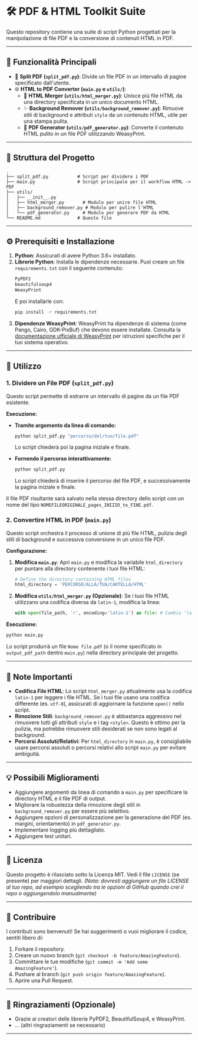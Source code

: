 # 🛠️ PDF & HTML Toolkit Suite

Questo repository contiene una suite di script Python progettati per la manipolazione di file PDF e la conversione di contenuti HTML in PDF.

---

## 🌟 Funzionalità Principali

*   📄 **Split PDF (`split_pdf.py`)**: Divide un file PDF in un intervallo di pagine specificato dall'utente.
*   🌐 **HTML to PDF Converter (`main.py` e `utils/`)**:
    *   🔗 **HTML Merger (`utils/html_merger.py`)**: Unisce più file HTML da una directory specificata in un unico documento HTML.
    *   ✨ **Background Remover (`utils/background_remover.py`)**: Rimuove stili di background e attributi `style` da un contenuto HTML, utile per una stampa pulita.
    *   📝 **PDF Generator (`utils/pdf_generator.py`)**: Converte il contenuto HTML pulito in un file PDF utilizzando WeasyPrint.

---

## 📂 Struttura del Progetto
```
.
├── split_pdf.py           # Script per dividere i PDF
├── main.py                # Script principale per il workflow HTML -> PDF
├── utils/
│   ├── __init__.py
│   ├── html_merger.py       # Modulo per unire file HTML
│   ├── background_remover.py # Modulo per pulire l'HTML
│   └── pdf_generator.py     # Modulo per generare PDF da HTML
└── README.md              # Questo file
```

---

## ⚙️ Prerequisiti e Installazione

1.  **Python**: Assicurati di avere Python 3.6+ installato.
2.  **Librerie Python**: Installa le dipendenze necessarie. Puoi creare un file `requirements.txt` con il seguente contenuto:
    ```txt
    PyPDF2
    beautifulsoup4
    WeasyPrint
    ```
    E poi installarle con:
    ```bash
    pip install -r requirements.txt
    ```
3.  **Dipendenze WeasyPrint**: WeasyPrint ha dipendenze di sistema (come Pango, Cairo, GDK-PixBuf) che devono essere installate. Consulta la [documentazione ufficiale di WeasyPrint](https://doc.courtbouillon.org/weasyprint/stable/first_steps.html#installation) per istruzioni specifiche per il tuo sistema operativo.

---

## 🚀 Utilizzo

### 1. Dividere un File PDF (`split_pdf.py`)

Questo script permette di estrarre un intervallo di pagine da un file PDF esistente.

**Esecuzione:**

*   **Tramite argomento da linea di comando:**
    ```bash
    python split_pdf.py "percorso/del/tuo/file.pdf"
    ```
    Lo script chiederà poi la pagina iniziale e finale.

*   **Fornendo il percorso interattivamente:**
    ```bash
    python split_pdf.py
    ```
    Lo script chiederà di inserire il percorso del file PDF, e successivamente la pagina iniziale e finale.

Il file PDF risultante sarà salvato nella stessa directory dello script con un nome del tipo `NOMEFILEORIGINALE_pages_INIZIO_to_FINE.pdf`.

### 2. Convertire HTML in PDF (`main.py`)

Questo script orchestra il processo di unione di più file HTML, pulizia degli stili di background e successiva conversione in un unico file PDF.

**Configurazione:**

1.  **Modifica `main.py`**:
    Apri `main.py` e modifica la variabile `html_directory` per puntare alla directory contenente i tuoi file HTML:
    ```python
    # Define the directory containing HTML files
    html_directory = 'PERCORSO/ALLA/TUA/CARTELLA/HTML'
    ```
2.  **Modifica `utils/html_merger.py` (Opzionale)**:
    Se i tuoi file HTML utilizzano una codifica diversa da `latin-1`, modifica la linea:
    ```python
    with open(file_path, 'r', encoding='latin-1') as file: # Cambia 'latin-1' se necessario
    ```

**Esecuzione:**

```bash
python main.py
```

Lo script produrrà un file `Nome file.pdf` (o il nome specificato in `output_pdf_path` dentro `main.py`) nella directory principale del progetto.

---

## 📝 Note Importanti

*   **Codifica File HTML**: Lo script `html_merger.py` attualmente usa la codifica `latin-1` per leggere i file HTML. Se i tuoi file usano una codifica differente (es. `utf-8`), assicurati di aggiornare la funzione `open()` nello script.
*   **Rimozione Stili**: `background_remover.py` è abbastanza aggressivo nel rimuovere tutti gli attributi `style` e i tag `<style>`. Questo è ottimo per la pulizia, ma potrebbe rimuovere stili desiderati se non sono legati al background.
*   **Percorsi Assoluti/Relativi**: Per `html_directory` in `main.py`, è consigliabile usare percorsi assoluti o percorsi relativi allo script `main.py` per evitare ambiguità.

---

## 💡 Possibili Miglioramenti

*   Aggiungere argomenti da linea di comando a `main.py` per specificare la directory HTML e il file PDF di output.
*   Migliorare la robustezza della rimozione degli stili in `background_remover.py` per essere più selettivo.
*   Aggiungere opzioni di personalizzazione per la generazione del PDF (es. margini, orientamento) in `pdf_generator.py`.
*   Implementare logging più dettagliato.
*   Aggiungere test unitari.

---

## 📜 Licenza

Questo progetto è rilasciato sotto la Licenza MIT. Vedi il file `LICENSE` (se presente) per maggiori dettagli. *(Nota: dovresti aggiungere un file LICENSE al tuo repo, ad esempio scegliendo tra le opzioni di GitHub quando crei il repo o aggiungendolo manualmente)*

---

## 🤝 Contribuire

I contributi sono benvenuti! Se hai suggerimenti o vuoi migliorare il codice, sentiti libero di:
1.  Forkare il repository.
2.  Creare un nuovo branch (`git checkout -b feature/AmazingFeature`).
3.  Committare le tue modifiche (`git commit -m 'Add some AmazingFeature'`).
4.  Pushare al branch (`git push origin feature/AmazingFeature`).
5.  Aprire una Pull Request.

---

## 🙏 Ringraziamenti (Opzionale)

*   Grazie ai creatori delle librerie PyPDF2, BeautifulSoup4, e WeasyPrint.
*   ... (altri ringraziamenti se necessario)

---